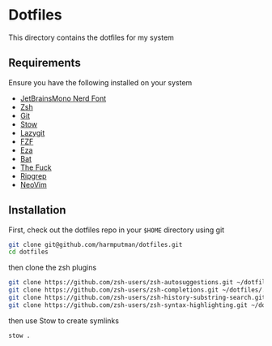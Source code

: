 # Dotfiles

This directory contains the dotfiles for my system

## Requirements

Ensure you have the following installed on your system

- [JetBrainsMono Nerd Font](https://www.nerdfonts.com/font-downloads)
- [Zsh](https://github.com/ohmyzsh/ohmyzsh/wiki/Installing-ZSH)
- [Git](https://git-scm.com/)
- [Stow](https://www.gnu.org/software/stow/)
- [Lazygit](https://github.com/jesseduffield/lazygit/)
- [FZF](https://www.linode.com/docs/guides/how-to-use-fzf/#how-to-install-fzf)
- [Eza](https://github.com/eza-community/eza/)
- [Bat](https://github.com/sharkdp/bat)
- [The Fuck](https://github.com/nvbn/thefuck)
- [Ripgrep](https://github.com/BurntSushi/ripgrep)
- [NeoVim](https://github.com/neovim/neovim)

## Installation

First, check out the dotfiles repo in your `$HOME` directory using git

```bash
git clone git@github.com/harmputman/dotfiles.git
cd dotfiles
```

then clone the zsh plugins

```bash
git clone https://github.com/zsh-users/zsh-autosuggestions.git ~/dotfiles/.zsh/zsh-autosuggestions && \
git clone https://github.com/zsh-users/zsh-completions.git ~/dotfiles/.zsh/zsh-completions && \
git clone https://github.com/zsh-users/zsh-history-substring-search.git ~/dotfiles/.zsh/zsh-history-substring-search && \
git clone https://github.com/zsh-users/zsh-syntax-highlighting.git ~/dotfiles/.zsh/zsh-syntax-highlighting
```

then use Stow to create symlinks

```bash
stow .
```
